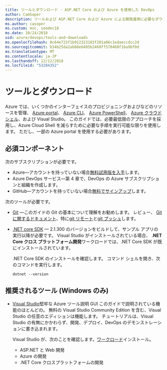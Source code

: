 ```yaml
---
title: ツールとダウンロード - ASP.NET Core および Azure を使用した DevOps
author: CamSoper
description: ツールおよび ASP.NET Core および Azure による開発運用に必要なダウンロード。
ms.author: casoper
ms.custom: mvc, seodec18
ms.date: 10/24/2018
uid: azure/devops/tools-and-downloads
ms.openlocfilehash: 0c64e723f1b912323103f201a66c1edaeccdcc2d
ms.sourcegitcommit: b34b25da2ab68e6495b2460ff570468f16a9bf0d
ms.translationtype: MT
ms.contentlocale: ja-JP
ms.lasthandoff: 12/12/2018
ms.locfileid: "53284352"
---
```

# <a name="tools-and-downloads"></a>ツールとダウンロード

Azure では、いくつかのインターフェイスのプロビジョニングおよびなどのリソースを管理、 [Azure portal](https://portal.azure.com)、 [Azure CLI](/cli/azure/)、 [Azure PowerShell](/powershell/azure/overview)、 [Azure クラウドシェル](https://shell.azure.com/bash)、および Visual Studio。 このガイドでは、必要最低限のアプローチを採用し、Azure Cloud Shell を減らすために必要な手順を実行可能な限りを使用します。 ただし、一部の Azure portal を使用する必要があります。

## <a name="prerequisites"></a>必須コンポーネント

次のサブスクリプションが必要です。

* Azure&mdash;アカウントを持っていない場合[無料試用版を入手](https://azure.microsoft.com/free/)します。
* Azure DevOps サービス&mdash;第 4 章で、DevOps の Azure サブスクリプションと組織を作成します。
* GitHub&mdash;アカウントを持っていない場合[無料でサインアップ](https://github.com/join)します。

次のツールが必要です。

* [Git](https://git-scm.com/downloads) &mdash;このガイドの Git の基本について理解をお勧めします。 レビュー、 [Git に関するドキュメント](https://git-scm.com/doc)、特に[git リモート](https://git-scm.com/docs/git-remote)と[git プッシュ](https://git-scm.com/docs/git-push)します。
* [.NET core SDK](https://www.microsoft.com/net/download/) &mdash; 2.1.300 のバージョンをビルドして、サンプル アプリの実行以降が必要です。 Visual Studio がインストールされている場合、 **.NET Core クロス プラットフォーム開発**ワークロードでは、.NET Core SDK が既にインストールされています。

    .NET Core SDK のインストールを確認します。 コマンド シェルを開き、次のコマンドを実行します。

    ```console
    dotnet --version
    ```

## <a name="recommended-tools-windows-only"></a>推奨されるツール (Windows のみ)

* [Visual Studio](https://www.visualstudio.com/)堅牢な Azure ツール説明 GUI このガイドで説明されている機能のほとんどの。 無料の Visual Studio Community Edition を含む、Visual Studio の任意のエディションは機能します。 チュートリアルは、Visual Studio の有無にかかわらず、開発、デプロイ、DevOps のデモンストレーションに書き込まれます。

  Visual Studio が、次のことを確認します。[ワークロード](/visualstudio/install/modify-visual-studio)インストール。

  * ASP.NET と Web 開発
  * Azure の開発
  * .NET Core クロスプラットフォームの開発
